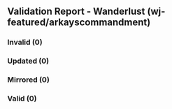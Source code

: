 ## Validation Report - Wanderlust (wj-featured/arkayscommandment)


### Invalid (0)
### Updated (0)
### Mirrored (0)
### Valid (0)
